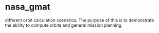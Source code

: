 # nasa_gmat
different orbit calculation scenarios. The purpose of this is to demonstrate the ability to compute orbits and general mission planning. 
